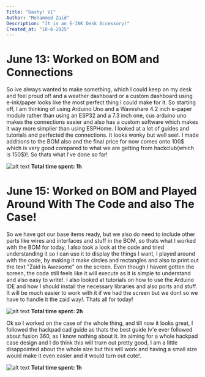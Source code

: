 ```yaml
---
Title: "Dashy! V1"
Author: "Mohammed Zaid"
Description: "It is an E-INK Desk Accessory!"
Created_at: "10-6-2025"
---
```


# June 13: Worked on BOM and Connections
So ive always wanted to make something, which I could keep on my desk and feel proud of! and a weather dashboard or a custom dashboard using e-ink/paper looks like the most perfect thing I could make for it. So starting off, I am thinking of using Arduino Uno and a Waveshare 4.2 inch e-paper module rather than using an ESP32 and a 7.3 inch one, cus arduino uno makes the connections easier and also has a custom software which makes it way more simplier than using ESPHome. I looked at a lot of guides and tutorials and perfected the connections. It looks wonky but well see!. I made additions to the BOM also and the final price for now comes onto 100$ which is very good compared to what we are getting from hackclub(which is 150$)!. So thats what I've done so far!

![alt text](https://hc-cdn.hel1.your-objectstorage.com/s/v3/25e739a3c6496e6cd8b7d557e07a707dcb64470c_image.png)
**Total time spent: 1h**

# June 15: Worked on BOM and Played Around With The Code and also The Case!
So we have got our base items ready, but we also do need to include other parts like wires and interfaces and stuff in the BOM, so thats what I worked with the BOM for today, I also took a look at the code and tried understanding it so I can use it to display the things I want, I played around with the code, by making it make circles and rectangles and also to print out the text "Zaid is Awesome" on the screen. Even though I havent gotten the screen, the code still feels like it will execute as it is simple to understand and also easy to write!. I also looked at tutorials on how to use the Arduino IDE and how I should install the necessary libraries and also ports and stuff. It will be much easier to work with it if we had the screen but we dont so we have to handle it the zaid way!. Thats all for today!

![alt text](https://hc-cdn.hel1.your-objectstorage.com/s/v3/ad6badf6244c7f9268fbf4542cbf2287bb64da23_image.png)
**Total time spent: 2h**

Ok so I worked on the case of the whole thing, and till now it looks great, I followed the hackpad cad guide as thats the best guide Iv'e ever followed about fusion 360, as I know nothing about it. Im aiming for a whole hackpad case design and I do think this will trurn out pretty good, I am a little disappointed about the whole size but this will work and having a small size would make it even easier and it would turn out cute!.

![alt text](https://hc-cdn.hel1.your-objectstorage.com/s/v3/7263c40f718b2ca27f27bc29f0e206de62a4442f_image.png)
**Total time spent: 1h**
